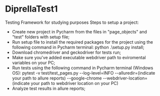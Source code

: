 # DiprellaTest1
Testing Framework for studying purposes
Steps to setup a project:
- Create new project in Pycharm from the files in "page_objects" and "test" folders with setup file;
- Run setup file to install the required packages for the project using the following command in Pycharm terminal: python .\setup.py install;
- Download chromedriver and geckodriver for tests run;
- Make sure you've added executable webdriver path to eviromental variables on your PC; 
- Run tests using the following command in Pycharm terminal (Windows OS): 
pytest -v test/test_pages.py --log-level=INFO --alluredir=(indicate your path to allure reports) --google-chrome --webdriver-location=(indicate your path to webdriver location on your PC)
- Analyze test results in allure reports; 
